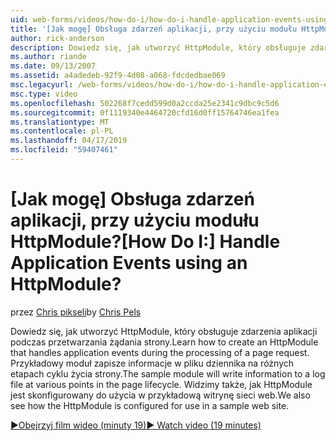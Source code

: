 ```yaml
---
uid: web-forms/videos/how-do-i/how-do-i-handle-application-events-using-an-httpmodule
title: '[Jak mogę] Obsługa zdarzeń aplikacji, przy użyciu modułu HttpModule? | Microsoft Docs'
author: rick-anderson
description: Dowiedz się, jak utworzyć HttpModule, który obsługuje zdarzenia aplikacji podczas przetwarzania żądania strony. Przykładowy moduł zapisze informacje w dzienniku...
ms.author: riande
ms.date: 09/13/2007
ms.assetid: a4adedeb-92f9-4d08-a068-fdcdedbae069
msc.legacyurl: /web-forms/videos/how-do-i/how-do-i-handle-application-events-using-an-httpmodule
msc.type: video
ms.openlocfilehash: 502268f7cedd599d0a2ccda25e2341c9dbc9c5d6
ms.sourcegitcommit: 0f1119340e4464720cfd16d0ff15764746ea1fea
ms.translationtype: MT
ms.contentlocale: pl-PL
ms.lasthandoff: 04/17/2019
ms.locfileid: "59407461"
---
```

# <a name="how-do-i-handle-application-events-using-an-httpmodule"></a><span data-ttu-id="5c1f5-105">[Jak mogę] Obsługa zdarzeń aplikacji, przy użyciu modułu HttpModule?</span><span class="sxs-lookup"><span data-stu-id="5c1f5-105">[How Do I:] Handle Application Events using an HttpModule?</span></span>

<span data-ttu-id="5c1f5-106">przez [Chris pikseli](https://twitter.com/chrispels)</span><span class="sxs-lookup"><span data-stu-id="5c1f5-106">by [Chris Pels](https://twitter.com/chrispels)</span></span>

<span data-ttu-id="5c1f5-107">Dowiedz się, jak utworzyć HttpModule, który obsługuje zdarzenia aplikacji podczas przetwarzania żądania strony.</span><span class="sxs-lookup"><span data-stu-id="5c1f5-107">Learn how to create an HttpModule that handles application events during the processing of a page request.</span></span> <span data-ttu-id="5c1f5-108">Przykładowy moduł zapisze informacje w pliku dziennika na różnych etapach cyklu życia strony.</span><span class="sxs-lookup"><span data-stu-id="5c1f5-108">The sample module will write information to a log file at various points in the page lifecycle.</span></span> <span data-ttu-id="5c1f5-109">Widzimy także, jak HttpModule jest skonfigurowany do użycia w przykładową witrynę sieci web.</span><span class="sxs-lookup"><span data-stu-id="5c1f5-109">We also see how the HttpModule is configured for use in a sample web site.</span></span>

[<span data-ttu-id="5c1f5-110">&#9654;Obejrzyj film wideo (minuty 19)</span><span class="sxs-lookup"><span data-stu-id="5c1f5-110">&#9654; Watch video (19 minutes)</span></span>](https://channel9.msdn.com/Blogs/ASP-NET-Site-Videos/how-do-i-handle-application-events-using-an-httpmodule)

